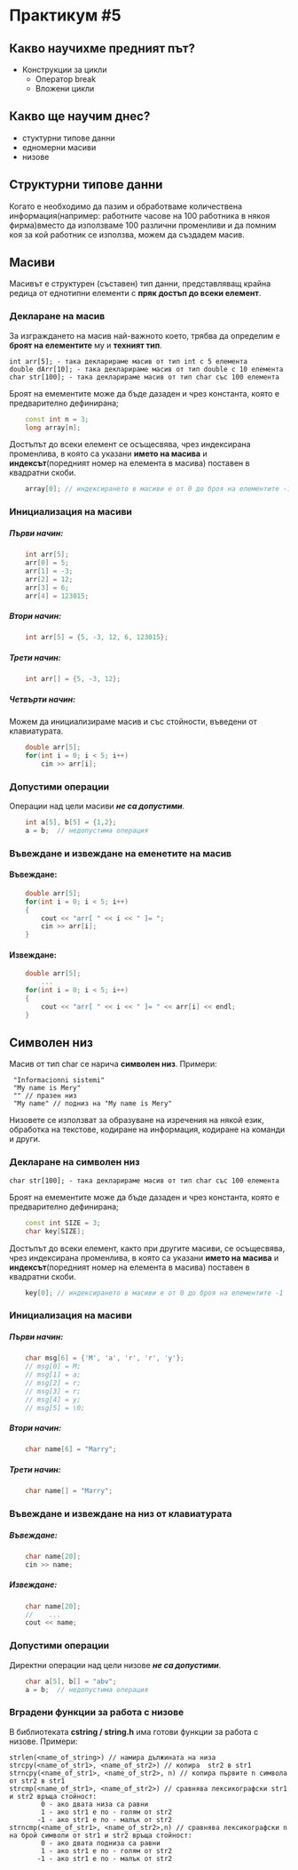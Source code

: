 # Практикум #5
## Какво научихме предният път?
* Конструкции за цикли
	* Оператор break
	* Вложени цикли
## Какво ще научим днес?
* стуктурни типове данни
* едномерни масиви
* низове

## Структурни типове данни
Когато е необходимо да пазим и обработваме количествена информация(например: работните часове на 100 работника в някоя фирма)вместо да използваме 100 различни променливи и да помним коя за кой работник се използва, можем да създадем масив.

## Масиви
Масивът е структурен (съставен) тип данни, представляващ крайна редица от еднотипни елементи с **пряк достъп до всеки елемент**.

### Декларане на масив
За изграждането на масив най-важното което, трябва да определим е **броят на елементите** му и **техният тип**.
    
    int arr[5]; - така декларираме масив от тип int с 5 елемента
    double dArr[10]; - така декларираме масив от тип double с 10 елемента
    char str[100]; - така декларираме масив от тип char със 100 елемента

Броят на емементите може да бъде дазаден и чрез константа, която е предварително дефинирана;
```c++
    const int n = 3;
    long array[n];
```
Достъпът до всеки елемент се осъщесвява, чрез индексирана променлива, в която са указани **името на масива** и **индексът**(поредният номер на елемента в масива) поставен в квадратни скоби.
```c++
    array[0]; // индексирането в масиви е от 0 до броя на елементите -1
```
### Инициализация на масиви
##### Първи начин:
    
```c++
    int arr[5];
    arr[0] = 5;
    arr[1] = -3;
    arr[2] = 12;
    arr[3] = 6;
    arr[4] = 123015;
```

##### Втори начин:

```c++
    int arr[5] = {5, -3, 12, 6, 123015};
```

##### Трети начин:
    
```c++
    int arr[] = {5, -3, 12};
```

##### Четвърти начин:
Можем да  инициализираме масив и със стойности, въведени от клавиатурата.
```c++
    double arr[5];
    for(int i = 0; i < 5; i++)
        cin >> arr[i];
```

### Допустими операции
Операции над цели масиви ***не са допустими***.

```c++
    int a[5], b[5] = {1,2};
    a = b;  // недопустима операция
```

### Въвеждане и извеждане на еменетите на масив
#### Въвеждане:

```c++
    double arr[5];
    for(int i = 0; i < 5; i++)
    {
        cout << "arr[ " << i << " ]= ";
        cin >> arr[i];
    }
```

#### Извеждане:

```c++
    double arr[5];
        ...
    for(int i = 0; i < 5; i++)
    {
        cout << "arr[ " << i << " ]= " << arr[i] << endl;
    }
```

## Символен низ
Масив от тип char се нарича  **символен низ**. 
Примери:
    
     "Informacionni sistemi"
     "My name is Mery"
     "" // празен низ
     "My name" // подниз на "My name is Mery"

Низовете се използват за образуване на изречения на някой език, обработка на текстове, кодиране на информация, кодиране на команди и други.

### Декларане на символен низ
    char str[100]; - така декларираме масив от тип char със 100 елемента

Броят на емементите може да бъде дазаден и чрез константа, която е предварително дефинирана;
```c++
    const int SIZE = 3;
    char key[SIZE];
```
Достъпът до всеки елемент, както при другите масиви, се осъщесвява, чрез индексирана променлива, в която са указани **името на масива** и **индексът**(поредният номер на елемента в масива) поставен в квадратни скоби.
```c++
    key[0]; // индексирането в масиви е от 0 до броя на елементите -1
```
### Инициализация на масиви
##### Първи начин:
    
```c++
    char msg[6] = {'M', 'a', 'r', 'r', 'y'};
    // msg[0] = M;
    // msg[1] = a;
    // msg[2] = r;
    // msg[3] = r;
    // msg[4] = y;
    // msg[5] = \0;
```

##### Втори начин:

```c++
    char name[6] = "Marry";
```

##### Трети начин:
    
```c++
    char name[] = "Marry"; 
```

### Въвеждане и извеждане на низ от клавиатурата
##### Въвеждане:

```c++
    char name[20];
    cin >> name;
```

##### Извеждане:

```c++
    char name[20];
    //    ...
    cout << name;
```
### Допустими операции
Директни операции над цели низове ***не са допустими***.

```c++
    char a[5], b[] = "abv";
    a = b;  // недопустима операция
```

### Вградени функции за работа с низове
В библиотеката **cstring / string.h** има готови функции за работа с низове.
Примери:
 
    strlen(<name_of_string>) // намира дължината на низа
    strcpy(<name_of_str1>, <name_of_str2>) // копира  str2 в str1 
    strncpy(<name_of_str1>, <name_of_str2>, n) // копира първите n символа от str2 в str1
    strcmp(<name_of_str1>, <name_of_str2>) // сравнява лексикографски str1 и str2 връща стойност:
            0 - ако двата низа са равни
            1 - ако str1 е по - голям от str2
           -1 - ако str1 е по - малък от str2
    strncmp(<name_of_str1>, <name_of_str2>,n) // сравнява лексикографски n на брой символи от str1 и str2 връща стойност:
            0 - ако двата подниза са равни
            1 - ако str1 е по - голям от str2
           -1 - ако str1 е по - малък от str2

